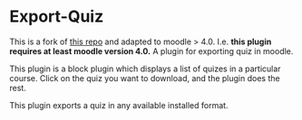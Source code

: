 # Export-Quiz
This is a fork of [this repo](https://github.com/CustomAP/moodle-block_export_quiz) and adapted to moodle > 4.0. I.e. **this plugin requires at least moodle version 4.0.**
A plugin for exporting quiz in moodle.

This plugin is a block plugin which displays a list of quizes in a particular course. Click on the quiz you want to download, and the plugin does the rest.

This plugin exports a quiz in any available installed format.
